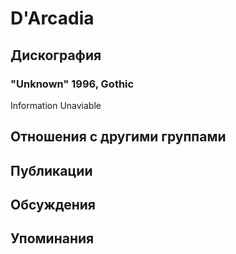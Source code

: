 # D'Arcadia



## Дискография

### "Unknown" 1996, Gothic

Information Unaviable


## Отношения с другими группами


## Публикации


## Обсуждения


## Упоминания


